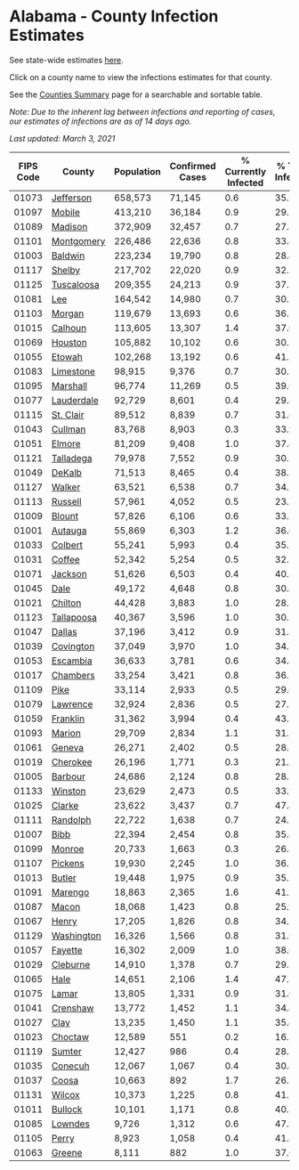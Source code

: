 # Alabama - County Infection Estimates

See state-wide estimates [here](/infections/us-al).

Click on a county name to view the infections estimates for that county.

See the [Counties Summary](/infections/summary-counties) page for a searchable and sortable table.

*Note: Due to the inherent lag between infections and reporting of cases, our estimates of infections are as of 14 days ago.*

*Last updated: March 3, 2021*

|   FIPS Code |                   County |   Population |   Confirmed Cases |   % Currently Infected |   % Total Infected |
|-------------|--------------------------|--------------|-------------------|------------------------|--------------------|
|       01073 |   [Jefferson](jefferson) |      658,573 |            71,145 |                    0.6 |               35.1 |
|       01097 |         [Mobile](mobile) |      413,210 |            36,184 |                    0.9 |               29.2 |
|       01089 |       [Madison](madison) |      372,909 |            32,457 |                    0.7 |               27.8 |
|       01101 | [Montgomery](montgomery) |      226,486 |            22,636 |                    0.8 |               33.4 |
|       01003 |       [Baldwin](baldwin) |      223,234 |            19,790 |                    0.8 |               28.4 |
|       01117 |         [Shelby](shelby) |      217,702 |            22,020 |                    0.9 |               32.5 |
|       01125 | [Tuscaloosa](tuscaloosa) |      209,355 |            24,213 |                    0.9 |               37.3 |
|       01081 |               [Lee](lee) |      164,542 |            14,980 |                    0.7 |               30.2 |
|       01103 |         [Morgan](morgan) |      119,679 |            13,693 |                    0.6 |               36.7 |
|       01015 |       [Calhoun](calhoun) |      113,605 |            13,307 |                    1.4 |               37.0 |
|       01069 |       [Houston](houston) |      105,882 |            10,102 |                    0.6 |               30.5 |
|       01055 |         [Etowah](etowah) |      102,268 |            13,192 |                    0.6 |               41.5 |
|       01083 |   [Limestone](limestone) |       98,915 |             9,376 |                    0.7 |               30.1 |
|       01095 |     [Marshall](marshall) |       96,774 |            11,269 |                    0.5 |               39.0 |
|       01077 | [Lauderdale](lauderdale) |       92,729 |             8,601 |                    0.4 |               29.4 |
|       01115 |   [St. Clair](st.-clair) |       89,512 |             8,839 |                    0.7 |               31.6 |
|       01043 |       [Cullman](cullman) |       83,768 |             8,903 |                    0.3 |               33.9 |
|       01051 |         [Elmore](elmore) |       81,209 |             9,408 |                    1.0 |               37.4 |
|       01121 |   [Talladega](talladega) |       79,978 |             7,552 |                    0.9 |               30.1 |
|       01049 |         [DeKalb](dekalb) |       71,513 |             8,465 |                    0.4 |               38.5 |
|       01127 |         [Walker](walker) |       63,521 |             6,538 |                    0.7 |               34.3 |
|       01113 |       [Russell](russell) |       57,961 |             4,052 |                    0.5 |               23.5 |
|       01009 |         [Blount](blount) |       57,826 |             6,106 |                    0.6 |               33.8 |
|       01001 |       [Autauga](autauga) |       55,869 |             6,303 |                    1.2 |               36.0 |
|       01033 |       [Colbert](colbert) |       55,241 |             5,993 |                    0.4 |               35.2 |
|       01031 |         [Coffee](coffee) |       52,342 |             5,254 |                    0.5 |               32.2 |
|       01071 |       [Jackson](jackson) |       51,626 |             6,503 |                    0.4 |               40.3 |
|       01045 |             [Dale](dale) |       49,172 |             4,648 |                    0.8 |               30.4 |
|       01021 |       [Chilton](chilton) |       44,428 |             3,883 |                    1.0 |               28.7 |
|       01123 | [Tallapoosa](tallapoosa) |       40,367 |             3,596 |                    1.0 |               30.1 |
|       01047 |         [Dallas](dallas) |       37,196 |             3,412 |                    0.9 |               31.8 |
|       01039 |   [Covington](covington) |       37,049 |             3,970 |                    1.0 |               34.8 |
|       01053 |     [Escambia](escambia) |       36,633 |             3,781 |                    0.6 |               34.4 |
|       01017 |     [Chambers](chambers) |       33,254 |             3,421 |                    0.8 |               36.1 |
|       01109 |             [Pike](pike) |       33,114 |             2,933 |                    0.5 |               29.6 |
|       01079 |     [Lawrence](lawrence) |       32,924 |             2,836 |                    0.5 |               27.3 |
|       01059 |     [Franklin](franklin) |       31,362 |             3,994 |                    0.4 |               43.5 |
|       01093 |         [Marion](marion) |       29,709 |             2,834 |                    1.1 |               31.5 |
|       01061 |         [Geneva](geneva) |       26,271 |             2,402 |                    0.5 |               28.7 |
|       01019 |     [Cherokee](cherokee) |       26,196 |             1,771 |                    0.3 |               21.8 |
|       01005 |       [Barbour](barbour) |       24,686 |             2,124 |                    0.8 |               28.7 |
|       01133 |       [Winston](winston) |       23,629 |             2,473 |                    0.5 |               33.9 |
|       01025 |         [Clarke](clarke) |       23,622 |             3,437 |                    0.7 |               47.4 |
|       01111 |     [Randolph](randolph) |       22,722 |             1,638 |                    0.7 |               24.3 |
|       01007 |             [Bibb](bibb) |       22,394 |             2,454 |                    0.8 |               35.4 |
|       01099 |         [Monroe](monroe) |       20,733 |             1,663 |                    0.3 |               26.8 |
|       01107 |       [Pickens](pickens) |       19,930 |             2,245 |                    1.0 |               36.7 |
|       01013 |         [Butler](butler) |       19,448 |             1,975 |                    0.9 |               35.2 |
|       01091 |       [Marengo](marengo) |       18,863 |             2,365 |                    1.6 |               41.2 |
|       01087 |           [Macon](macon) |       18,068 |             1,423 |                    0.8 |               25.9 |
|       01067 |           [Henry](henry) |       17,205 |             1,826 |                    0.8 |               34.1 |
|       01129 | [Washington](washington) |       16,326 |             1,566 |                    0.8 |               31.9 |
|       01057 |       [Fayette](fayette) |       16,302 |             2,009 |                    1.0 |               38.6 |
|       01029 |     [Cleburne](cleburne) |       14,910 |             1,378 |                    0.7 |               29.2 |
|       01065 |             [Hale](hale) |       14,651 |             2,106 |                    1.4 |               47.3 |
|       01075 |           [Lamar](lamar) |       13,805 |             1,331 |                    0.9 |               31.0 |
|       01041 |     [Crenshaw](crenshaw) |       13,772 |             1,452 |                    1.1 |               34.4 |
|       01027 |             [Clay](clay) |       13,235 |             1,450 |                    1.1 |               35.4 |
|       01023 |       [Choctaw](choctaw) |       12,589 |               551 |                    0.2 |               16.3 |
|       01119 |         [Sumter](sumter) |       12,427 |               986 |                    0.4 |               28.3 |
|       01035 |       [Conecuh](conecuh) |       12,067 |             1,067 |                    0.4 |               30.4 |
|       01037 |           [Coosa](coosa) |       10,663 |               892 |                    1.7 |               26.3 |
|       01131 |         [Wilcox](wilcox) |       10,373 |             1,225 |                    0.8 |               41.2 |
|       01011 |       [Bullock](bullock) |       10,101 |             1,171 |                    0.8 |               40.5 |
|       01085 |       [Lowndes](lowndes) |        9,726 |             1,312 |                    0.6 |               47.9 |
|       01105 |           [Perry](perry) |        8,923 |             1,058 |                    0.4 |               41.4 |
|       01063 |         [Greene](greene) |        8,111 |               882 |                    1.0 |               37.0 |